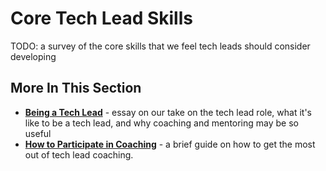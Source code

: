 # Core Tech Lead Skills

TODO: a survey of the core skills that we feel tech leads should consider developing

## More In This Section
* **[Being a Tech Lead](./intro.md)** - essay on our take on the tech lead role, what it's like to be a tech lead, and why coaching and mentoring may be so useful
* **[How to Participate in Coaching](./being-coached.md)** - a brief guide on how to get the most out of tech lead coaching.